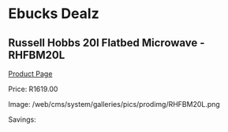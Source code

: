 
# Ebucks Dealz
## Russell Hobbs 20l Flatbed Microwave - RHFBM20L
[Product Page](https://www.ebucks.com/web/shop/productSelected.do?prodId=1228782689&catId=704989856)

Price: R1619.00

Image: /web/cms/system/galleries/pics/prodimg/RHFBM20L.png

Savings: 


	